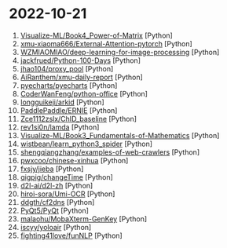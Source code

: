 # 2022-10-21

1. [Visualize-ML/Book4_Power-of-Matrix](https://github.com/Visualize-ML/Book4_Power-of-Matrix "稿件基本稳定，欢迎提意见，会及时修改") [Python]
2. [xmu-xiaoma666/External-Attention-pytorch](https://github.com/xmu-xiaoma666/External-Attention-pytorch "🍀 Pytorch implementation of various Attention Mechanisms, MLP, Re-parameter, Convolution, which is helpful to further understand papers.⭐⭐⭐") [Python]
3. [WZMIAOMIAO/deep-learning-for-image-processing](https://github.com/WZMIAOMIAO/deep-learning-for-image-processing "deep learning for image processing including classification and object-detection etc.") [Python]
4. [jackfrued/Python-100-Days](https://github.com/jackfrued/Python-100-Days "Python - 100天从新手到大师") [Python]
5. [jhao104/proxy_pool](https://github.com/jhao104/proxy_pool "Python爬虫代理IP池(proxy pool)") [Python]
6. [AiRanthem/xmu-daily-report](https://github.com/AiRanthem/xmu-daily-report "长期维护，无需本地部署，在线fork仓库即可使用的厦大Daily Health Report 健康打卡自动填写脚本") [Python]
7. [pyecharts/pyecharts](https://github.com/pyecharts/pyecharts "🎨 Python Echarts Plotting Library") [Python]
8. [CoderWanFeng/python-office](https://github.com/CoderWanFeng/python-office "pip install python-office") [Python]
9. [longguikeji/arkid](https://github.com/longguikeji/arkid "一账通是一款开源的统一身份认证授权管理解决方案，支持多种标准协议(LDAP, OAuth2, SAML, OpenID)，细粒度权限控制，完整的WEB管理功能，钉钉、企业微信集成等，QQ group: 167885406") [Python]
10. [PaddlePaddle/ERNIE](https://github.com/PaddlePaddle/ERNIE "Official implementations for various pre-training models of ERNIE-family, covering topics of Language Understanding & Generation, Multimodal Understanding & Generation, and beyond.") [Python]
11. [Zce1112zslx/ChID_baseline](https://github.com/Zce1112zslx/ChID_baseline "计算语言学22-23学年秋季学期 课程大作业baseline实现") [Python]
12. [rev1si0n/lamda](https://github.com/rev1si0n/lamda "⚡️ Android reverse engineering & automation framework | 史上最强安卓抓包/逆向/HOOK & 云手机/自动化辅助框架，你的工作从未如此简单快捷。") [Python]
13. [Visualize-ML/Book3_Fundamentals-of-Mathematics](https://github.com/Visualize-ML/Book3_Fundamentals-of-Mathematics "稿件基本稳定，欢迎提意见，会及时修改") [Python]
14. [wistbean/learn_python3_spider](https://github.com/wistbean/learn_python3_spider "python爬虫教程系列、从0到1学习python爬虫，包括浏览器抓包，手机APP抓包，如 fiddler、mitmproxy，各种爬虫涉及的模块的使用，如：requests、beautifulSoup、selenium、appium、scrapy等，以及IP代理，验证码识别，Mysql，MongoDB数据库的python使用，多线程多进程爬虫的使用，css 爬虫加密逆向破解，JS爬虫逆向，分布式爬虫，爬虫项目实战实例等") [Python]
15. [shengqiangzhang/examples-of-web-crawlers](https://github.com/shengqiangzhang/examples-of-web-crawlers "一些非常有趣的python爬虫例子,对新手比较友好,主要爬取淘宝、天猫、微信、微信读书、豆瓣、QQ等网站。(Some interesting examples of python crawlers that are friendly to beginners. )") [Python]
16. [pwxcoo/chinese-xinhua](https://github.com/pwxcoo/chinese-xinhua "📙 中华新华字典数据库。包括歇后语，成语，词语，汉字。") [Python]
17. [fxsjy/jieba](https://github.com/fxsjy/jieba "结巴中文分词") [Python]
18. [qigpig/changeTime](https://github.com/qigpig/changeTime "一键修改exe、dll的编译时间、创建时间、修改时间和访问时间") [Python]
19. [d2l-ai/d2l-zh](https://github.com/d2l-ai/d2l-zh "《动手学深度学习》：面向中文读者、能运行、可讨论。中英文版被60个国家的400所大学用于教学。") [Python]
20. [hiroi-sora/Umi-OCR](https://github.com/hiroi-sora/Umi-OCR "OCR图片转文字识别软件，完全离线。截屏/批量导入图片，支持多国语言、智能排版合并段落、适应横/竖排文字。可排除水印区域，提取干净的文本。基于 PaddleOCR 。") [Python]
21. [ddgth/cf2dns](https://github.com/ddgth/cf2dns "筛选出优质的Cloudflare IP，并使用域名服务商提供的API解析到不同线路以达到网站加速的效果,新增假墙防御方式") [Python]
22. [PyQt5/PyQt](https://github.com/PyQt5/PyQt "PyQt Examples（PyQt各种测试和例子） PyQt4 PyQt5") [Python]
23. [malaohu/MobaXterm-GenKey](https://github.com/malaohu/MobaXterm-GenKey "你懂的！") [Python]
24. [iscyy/yoloair](https://github.com/iscyy/yoloair "🔥🔥🔥YOLOv5, YOLOv6, YOLOv7, PPYOLOE, YOLOX, YOLOR, YOLOv4, YOLOv3, PPYOLO, PPYOLOv2, Transformer, Attention, TOOD and Improved-YOLOv5-YOLOv7... Support to improve backbone, neck, head, loss, IoU, NMS and other modules🚀") [Python]
25. [fighting41love/funNLP](https://github.com/fighting41love/funNLP "中英文敏感词、语言检测、中外手机/电话归属地/运营商查询、名字推断性别、手机号抽取、身份证抽取、邮箱抽取、中日文人名库、中文缩写库、拆字词典、词汇情感值、停用词、反动词表、暴恐词表、繁简体转换、英文模拟中文发音、汪峰歌词生成器、职业名称词库、同义词库、反义词库、否定词库、汽车品牌词库、汽车零件词库、连续英文切割、各种中文词向量、公司名字大全、古诗词库、IT词库、财经词库、成语词库、地名词库、历史名人词库、诗词词库、医学词库、饮食词库、法律词库、汽车词库、动物词库、中文聊天语料、中文谣言数据、百度中文问答数据集、句子相似度匹配算法集合、bert资源、文本生成&摘要相关工具、cocoNLP信息抽取工具、国内电话号码正则匹配、清华大学XLORE:中英文跨语言百科知识图谱、清华大学人工智能技术…") [Python]
